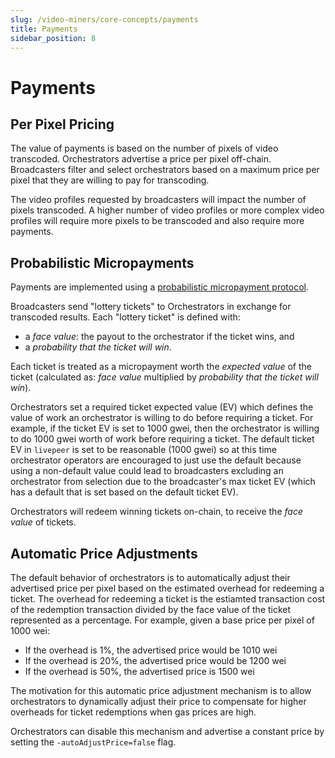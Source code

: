 ```yaml
---
slug: /video-miners/core-concepts/payments
title: Payments
sidebar_position: 8
---
```


# Payments

## Per Pixel Pricing

The value of payments is based on the number of pixels of video transcoded.
Orchestrators advertise a price per pixel off-chain. Broadcasters filter and
select orchestrators based on a maximum price per pixel that they are willing to
pay for transcoding.

The video profiles requested by broadcasters will impact the number of pixels
transcoded. A higher number of video profiles or more complex video profiles
will require more pixels to be transcoded and also require more payments.

## Probabilistic Micropayments

Payments are implemented using a
[probabilistic micropayment protocol](https://medium.com/livepeer-blog/streamflow-probabilistic-micropayments-f3a647672462).

Broadcasters send "lottery tickets" to Orchestrators in exchange for transcoded
results. Each "lottery ticket" is defined with:

- a _face value_: the payout to the orchestrator if the ticket wins, and
- a _probability that the ticket will win_.

Each ticket is treated as a micropayment worth the _expected value_ of the
ticket (calculated as: _face value_ multiplied by _probability that the ticket
will win_).

Orchestrators set a required ticket expected value (EV) which defines the value
of work an orchestrator is willing to do before requiring a ticket. For example,
if the ticket EV is set to 1000 gwei, then the orchestrator is willing to do
1000 gwei worth of work before requiring a ticket. The default ticket EV in
`livepeer` is set to be reasonable (1000 gwei) so at this time orchestrator
operators are encouraged to just use the default because using a non-default
value could lead to broadcasters excluding an orchestrator from selection due to
the broadcaster's max ticket EV (which has a default that is set based on the
default ticket EV).

Orchestrators will redeem winning tickets on-chain, to receive the _face value_
of tickets.

## Automatic Price Adjustments

The default behavior of orchestrators is to automatically adjust their
advertised price per pixel based on the estimated overhead for redeeming a
ticket. The overhead for redeeming a ticket is the estiamted transaction cost of
the redemption transaction divided by the face value of the ticket represented
as a percentage. For example, given a base price per pixel of 1000 wei:

- If the overhead is 1%, the advertised price would be 1010 wei
- If the overhead is 20%, the advertised price would be 1200 wei
- If the overhead is 50%, the advertised price is 1500 wei

The motivation for this automatic price adjustment mechanism is to allow
orchestrators to dynamically adjust their price to compensate for higher
overheads for ticket redemptions when gas prices are high.

Orchestrators can disable this mechanism and advertise a constant price by
setting the `-autoAdjustPrice=false` flag.
